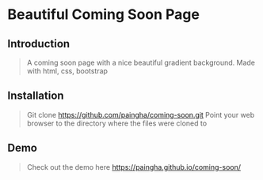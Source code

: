 # Beautiful Coming Soon Page

## Introduction

> A coming soon page with a nice beautiful gradient background.
> Made with html, css, bootstrap


## Installation

> Git clone https://github.com/paingha/coming-soon.git
> Point your web browser to the directory where the files were cloned to

## Demo

> Check out the demo here https://paingha.github.io/coming-soon/
